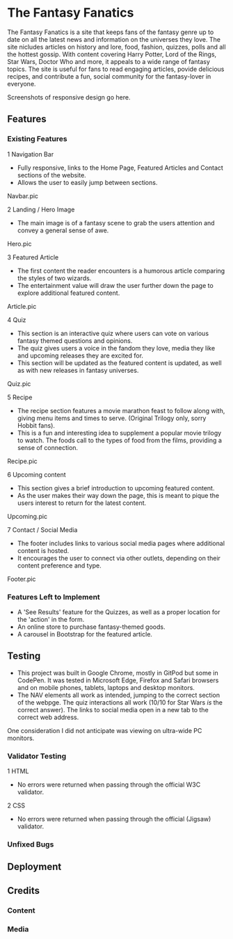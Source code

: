 # The Fantasy Fanatics

The Fantasy Fanatics is a site that keeps fans of the fantasy genre up to date on all the latest news and information on the universes they love. The site nicludes articles on history and lore, food, fashion, quizzes, polls and all the hottest gossip. With content covering Harry Potter, Lord of the Rings, Star Wars, Doctor Who and more, it appeals to a wide range of fantasy topics. The site is useful for fans to read engaging articles, povide delicious recipes, and contribute a fun, social community for the fantasy-lover in everyone. 

Screenshots of responsive design go here.


## Features

### Existing Features
1 Navigation Bar 
- Fully responsive, links to the Home Page, Featured Articles and Contact sections of the website. 
- Allows the user to easily jump between sections.

Navbar.pic


2 Landing / Hero Image
- The main image is of a fantasy scene to grab the users attention and convey a general sense of awe. 

Hero.pic


3 Featured Article
- The first content the reader encounters is a humorous article comparing the styles of two wizards. 
- The entertainment value will draw the user further down the page to explore additional featured content. 

Article.pic


4 Quiz
- This section is an interactive quiz where users can vote on various fantasy themed questions and opinions. 
- The quiz gives users a voice in the fandom they love, media they like and upcoming releases they are excited for.
- This section will be updated as the featured content is updated, as well as with new releases in fantasy universes.

Quiz.pic


5 Recipe
- The recipe section features a movie marathon feast to follow along with, giving menu items and times to serve. (Original Trilogy only, sorry Hobbit fans).
- This is a fun and interesting idea to supplement a popular movie trilogy to watch. The foods call to the types of food from the films, providing a sense of connection.

Recipe.pic


6 Upcoming content
- This section gives a brief introduction to upcoming featured content. 
- As the user makes their way down the page, this is meant to pique the users interest to return for the latest content.

Upcoming.pic


7 Contact / Social Media
- The footer includes links to various social media pages where additional content is hosted. 
- It encourages the user to connect via other outlets, depending on their content preference and type.

Footer.pic


### Features Left to Implement
- A 'See Results' feature for the Quizzes, as well as a proper location for the 'action' in the form.
- An online store to purchase fantasy-themed goods.
- A carousel in Bootstrap for the featured article. 

## Testing
- This project was built in Google Chrome, mostly in GitPod but some in CodePen. It was tested in Microsoft Edge, Firefox and Safari browsers and on mobile phones, tablets, laptops and desktop monitors. 
- The NAV elements all work as intended, jumping to the correct section of the webpge. The quiz interactions all work (10/10 for Star Wars *is* the correct answer). The links to social media open in a new tab to the correct web address. 

One consideration I did not anticipate was viewing on ultra-wide PC monitors. 

### Validator Testing
1 HTML
- No errors were returned when passing through the official W3C validator.

2 CSS
- No errors were returned when passing through the official (Jigsaw) validator.

### Unfixed Bugs

## Deployment

## Credits
### Content
### Media